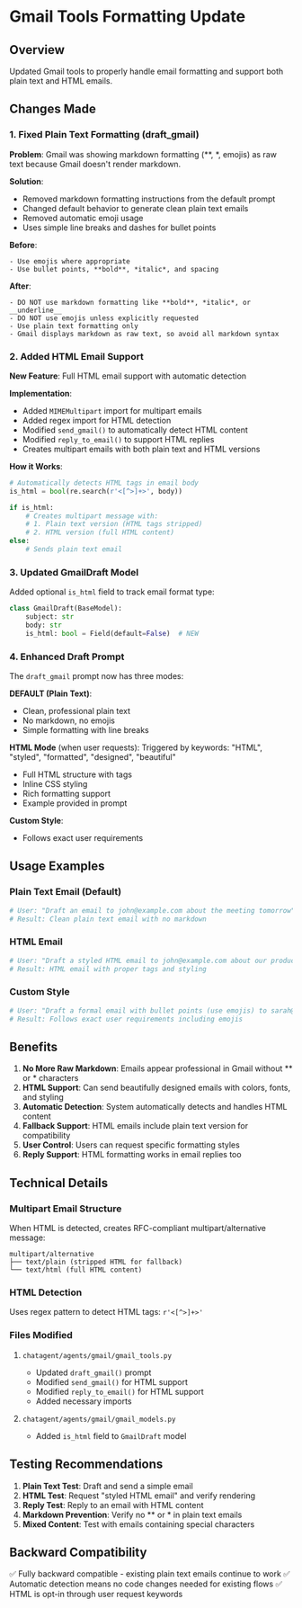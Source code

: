 # Gmail Tools Formatting Update

## Overview
Updated Gmail tools to properly handle email formatting and support both plain text and HTML emails.

## Changes Made

### 1. **Fixed Plain Text Formatting** (draft_gmail)
**Problem**: Gmail was showing markdown formatting (**, *, emojis) as raw text because Gmail doesn't render markdown.

**Solution**: 
- Removed markdown formatting instructions from the default prompt
- Changed default behavior to generate clean plain text emails
- Removed automatic emoji usage
- Uses simple line breaks and dashes for bullet points

**Before**:
```
- Use emojis where appropriate
- Use bullet points, **bold**, *italic*, and spacing
```

**After**:
```
- DO NOT use markdown formatting like **bold**, *italic*, or __underline__
- DO NOT use emojis unless explicitly requested
- Use plain text formatting only
- Gmail displays markdown as raw text, so avoid all markdown syntax
```

### 2. **Added HTML Email Support**
**New Feature**: Full HTML email support with automatic detection

**Implementation**:
- Added `MIMEMultipart` import for multipart emails
- Added regex import for HTML detection
- Modified `send_gmail()` to automatically detect HTML content
- Modified `reply_to_email()` to support HTML replies
- Creates multipart emails with both plain text and HTML versions

**How it Works**:
```python
# Automatically detects HTML tags in email body
is_html = bool(re.search(r'<[^>]+>', body))

if is_html:
    # Creates multipart message with:
    # 1. Plain text version (HTML tags stripped)
    # 2. HTML version (full HTML content)
else:
    # Sends plain text email
```

### 3. **Updated GmailDraft Model**
Added optional `is_html` field to track email format type:

```python
class GmailDraft(BaseModel):
    subject: str
    body: str
    is_html: bool = Field(default=False)  # NEW
```

### 4. **Enhanced Draft Prompt**
The `draft_gmail` prompt now has three modes:

**DEFAULT (Plain Text)**:
- Clean, professional plain text
- No markdown, no emojis
- Simple formatting with line breaks

**HTML Mode** (when user requests):
Triggered by keywords: "HTML", "styled", "formatted", "designed", "beautiful"
- Full HTML structure with tags
- Inline CSS styling
- Rich formatting support
- Example provided in prompt

**Custom Style**:
- Follows exact user requirements

## Usage Examples

### Plain Text Email (Default)
```python
# User: "Draft an email to john@example.com about the meeting tomorrow"
# Result: Clean plain text email with no markdown
```

### HTML Email
```python
# User: "Draft a styled HTML email to john@example.com about our product launch"
# Result: HTML email with proper tags and styling
```

### Custom Style
```python
# User: "Draft a formal email with bullet points (use emojis) to sarah@example.com"
# Result: Follows exact user requirements including emojis
```

## Benefits

1. **No More Raw Markdown**: Emails appear professional in Gmail without ** or * characters
2. **HTML Support**: Can send beautifully designed emails with colors, fonts, and styling
3. **Automatic Detection**: System automatically detects and handles HTML content
4. **Fallback Support**: HTML emails include plain text version for compatibility
5. **User Control**: Users can request specific formatting styles
6. **Reply Support**: HTML formatting works in email replies too

## Technical Details

### Multipart Email Structure
When HTML is detected, creates RFC-compliant multipart/alternative message:
```
multipart/alternative
├── text/plain (stripped HTML for fallback)
└── text/html (full HTML content)
```

### HTML Detection
Uses regex pattern to detect HTML tags: `r'<[^>]+>'`

### Files Modified
1. `chatagent/agents/gmail/gmail_tools.py`
   - Updated `draft_gmail()` prompt
   - Modified `send_gmail()` for HTML support
   - Modified `reply_to_email()` for HTML support
   - Added necessary imports

2. `chatagent/agents/gmail/gmail_models.py`
   - Added `is_html` field to `GmailDraft` model

## Testing Recommendations

1. **Plain Text Test**: Draft and send a simple email
2. **HTML Test**: Request "styled HTML email" and verify rendering
3. **Reply Test**: Reply to an email with HTML content
4. **Markdown Prevention**: Verify no ** or * in plain text emails
5. **Mixed Content**: Test with emails containing special characters

## Backward Compatibility

✅ Fully backward compatible - existing plain text emails continue to work
✅ Automatic detection means no code changes needed for existing flows
✅ HTML is opt-in through user request keywords
